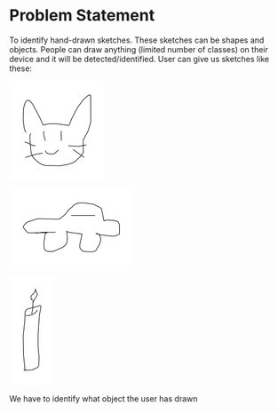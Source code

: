 # Problem Statement
<p>To identify hand-drawn sketches. These sketches can be shapes and objects. People can draw anything (limited number of classes) on their device and it will be detected/identified.
User can give us sketches like these:

![sketch of a cat](./cat.png)

![sketch of a car](./car.png)

![sketch of a candle](./candle.png)

We have to identify what object the user has drawn
<p>